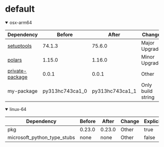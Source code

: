 # default

<details open>
<summary>osx-arm64</summary>

|Dependency|Before|After|Change|Explicit|Package|
|-|-|-|-|-|-|
|[setuptools](https://pypi.org/project/setuptools)|74.1.3|75.6.0|Major Upgrade|true|pypi|
|[polars](https://prefix.dev/channels/conda-forge/packages/polars)|1.15.0|1.16.0|Minor Upgrade|true|conda|
|[private-package](https://prefix.dev/channels/setup-pixi-test/packages/private-package)|0.0.1|0.0.1|Other|true|conda|
|my-package|py313hc743ca1_0|py313hc743ca1_1|Only build string|true|conda|

</details>

<details open>
<summary>linux-64</summary>

|Dependency|Before|After|Change|Explicit|Package|
|-|-|-|-|-|-|
|pkg|0.23.0|0.23.0|Other|true|conda|
|microsoft_python_type_stubs|none|none|Other|false|pypi|

</details>

[^1]: **Bold** means explicit dependency.
[^2]: Dependency got downgraded.

